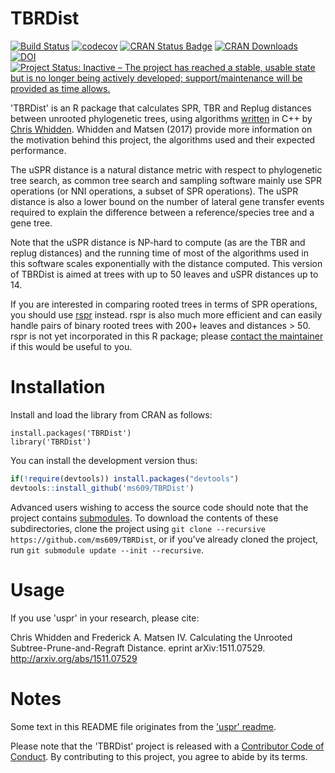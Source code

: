 # TBRDist

[![Build Status](https://travis-ci.org/ms609/TBRDist.svg?branch=master)](https://travis-ci.org/ms609/TBRDist)
[![codecov](https://codecov.io/gh/ms609/TBRDist/branch/master/graph/badge.svg)](https://codecov.io/gh/ms609/TBRDist)
[![CRAN Status Badge](http://www.r-pkg.org/badges/version/TBRDist)](https://cran.r-project.org/package=TBRDist)
[![CRAN Downloads](http://cranlogs.r-pkg.org/badges/TBRDist)](https://cran.r-project.org/package=TBRDist)
[![DOI](https://zenodo.org/badge/DOI/10.5281/zenodo.3548332.svg)](http://doi.org/10.5281/zenodo.3548332)
[![Project Status: Inactive – The project has reached a stable, usable state but is no longer being actively developed; support/maintenance will be provided as time allows.](http://www.repostatus.org/badges/latest/inactive.svg)](http://www.repostatus.org/#inactive)

'TBRDist' is an R package that calculates SPR, TBR and Replug distances between
unrooted phylogenetic trees, using algorithms
[written](https://github.com/cwhidden/uspr) in C++
by [Chris Whidden](https://web.cs.dal.ca/~whidden/). Whidden and Matsen (2017)
provide more information on the motivation behind this project, 
the algorithms used and their expected performance.

The uSPR distance is a natural distance metric with respect to phylogenetic tree search, as common tree search and sampling software mainly use SPR operations (or NNI operations, a subset of SPR operations). The uSPR distance is also a lower bound on the number of lateral gene transfer events required to explain the difference between a reference/species tree and a gene tree.

Note that the uSPR distance is NP-hard to compute (as are the TBR and replug
distances) and the running time of most of the algorithms used in this software
scales exponentially with the distance computed.
This version of TBRDist is aimed at trees with up to 50 leaves and uSPR
distances up to 14.

If you are interested in comparing rooted trees in terms of SPR operations,
you should use [rspr](https://github.com/cwhidden/rspr/) instead. rspr is also
much more efficient and can easily handle pairs of binary rooted trees with 
200+ leaves and distances > 50.
rspr is not yet incorporated in this R package; please 
[contact the maintainer](https://github.com/ms609/TBRDist/issues/2/)
if this would be useful to you.


# Installation

Install and load the library from CRAN as follows:
```
install.packages('TBRDist')
library('TBRDist')
```

You can install the development version thus:
```r
if(!require(devtools)) install.packages("devtools")
devtools::install_github('ms609/TBRDist')
```

Advanced users wishing to access the source code should note that the project
contains [submodules](https://github.blog/2016-02-01-working-with-submodules/).
To download the contents of these subdirectories, clone the project using
`git clone --recursive https://github.com/ms609/TBRDist`,
or if you've already cloned the project, run
`git submodule update --init --recursive`.  

# Usage

If you use 'uspr' in your research, please cite:

Chris Whidden and Frederick A. Matsen IV. Calculating the Unrooted Subtree-Prune-and-Regraft Distance. eprint arXiv:1511.07529. http://arxiv.org/abs/1511.07529


# Notes

Some text in this README file originates from the ['uspr' readme](https://github.com/cwhidden/uspr/blob/master/README.md).

Please note that the 'TBRDist' project is released with a
[Contributor Code of Conduct](CODE_OF_CONDUCT.md).
By contributing to this project, you agree to abide by its terms.
